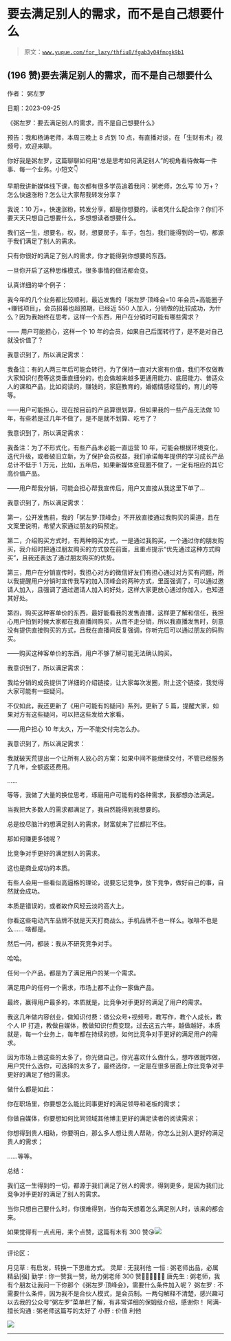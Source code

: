 # 要去满足别人的需求，而不是自己想要什么

> 原文：[`www.yuque.com/for_lazy/thfiu8/fgab3y04fmcgk9b1`](https://www.yuque.com/for_lazy/thfiu8/fgab3y04fmcgk9b1)

## (196 赞)要去满足别人的需求，而不是自己想要什么

作者： 粥左罗

日期：2023-09-25

《粥左罗：要去满足别人的需求，而不是自己想要什么》

预告：我和杨涛老师，本周三晚上 8 点到 10 点，有直播对谈，在「生财有术」视频号，欢迎来聊。

你好我是粥左罗，这篇聊聊如何用“总是思考如何满足别人”的视角看待做每一件事、每一个业务。小短文👇

早期我讲新媒体线下课，每次都有很多学员追着我问：粥老师，怎么写 10 万+？怎么快速涨粉？怎么让大家帮我转发分享？

我说：10 万+，快速涨粉，转发分享，都是你想要的，读者凭什么配合你？你们不要天天只想自己想要什么，多想想读者想要什么。

我们这一生，想要名，权，财，想要房子，车子，包包，我们能得到的一切，都源于我们满足了别人的需求。

只有你很好的满足了别人的需求，你才能得到你想要的东西。

一旦你开启了这种思维模式，很多事情的做法都会变。

认真详细的举个例子：

我今年的几个业务都比较顺利，最近发售的「粥左罗·顶峰会=10 年会员+高能圈子+赚钱项目」，会员招募也超预期，已经近 550 人加入，分销做的比较成功，为什么？因为我始终在思考，这样一个东西，用户在分销时可能有哪些需求？

—— 用户可能担心，这样一个 10 年的会员，如果自己后面转行了，是不是对自己就没价值了？

我意识到了，所以满足需求：

我备注：有的人两三年后可能会转行，为了保持一直对大家有价值，我们不仅做教大家知识付费等这类垂直细分的，也会做越来越多更通用能力、底层能力、普适众人的课和产品，比如阅读的，赚钱的，家庭教育的，婚姻情感经营的，育儿的等等。

——用户可能担心，现在按目前的产品算很划算，但如果我的一些产品无法做 10 年，有些若是过几年不做了，是不是就不划算、吃亏了？

我意识到了，所以满足需求：

我备注：为了不形式化，有些产品未必能一直运营 10 年，可能会根据环境变化，迭代升级，或者破旧立新，为了保护会员权益，我们承诺每年提供的学习成长产品总计不低于 1 万元，比如，五年后，如果新媒体变现圈不做了，一定有相应的其它高价值产品。

——用户帮我分销，可能会担心帮我宣传后，用户又直接从我这里下单了…

我意识到了，所以满足需求：

第一，公开发售前，我的「粥左罗·顶峰会」不开放直接通过我购买的渠道，且在文案里说明，希望大家通过朋友的码预定。

第二，介绍购买方式时，有两种购买方式，一是通过我购买，一个通过你的朋友购买，我介绍时把通过朋友购买的方式放在前面，且重点提示“优先通过这种方式购买”，且我还表达了通过朋友购买的优势。

第三，用户在分销宣传时，我担心对方的微信好友们有担心通过对方买有问题，所以我提醒用户分销时宣传我写的加入顶峰会的两种方式，里面强调了，可以通过邀请人加入，且强调了通过邀请人加入的好处，这样大家更放心通过你加入，也知道其好处。

第四，购买这种客单价的东西，最好能看我的发售直播，这样更了解和信任，我担心用户怕到时候大家都在我直播间购买，从而不走分销，所以我直播发售时，刻意没有提供直接购买的方式，且我在直播间反复强调，你听完后可以通过朋友的码购买。

——购买这种客单价的东西，用户不够了解可能无法确认购买。

我意识到了，所以满足需求：

我给分销的成员提供了详细的介绍链接，让大家每次发圈，附上这个链接，我觉得大家可能有一些疑问。

不仅如此，我还更新了《用户可能有的疑问》系列，更新了 5 篇，提醒大家，如果对方有这些疑问，可以把这些发给大家看。

——用户担心 10 年太久，万一不能交付完怎么办。

我意识到了，所以满足需求：

我就破天荒提出一个让所有人放心的方案：如果中间不能继续交付，不管已经服务了几年，全额返还费用。

……

等等，我做了大量的换位思考，琢磨用户可能有的各种需求，我都想办法满足。

当我把大多数人的需求都满足了，我自然能得到我想要的。

总是绞尽脑汁的想满足别人的需求，财富就来了拦都拦不住。

那如何赚更多钱呢？

比竞争对手更好的满足别人的需求。

这也是商业成功的本质。

有些人会用一些看似高逼格的理论，说要忘记竞争，放下竞争，做好自己的事，自然就会成功。

本质是错误的，或者故作风轻云淡的高大上。

你看这些电动汽车品牌不就是天天打商战么。手机品牌不也一样么。咖啡不也是么…… 啥都是。

然后一问，都装：我从不研究竞争对手。

哈哈。

任何一个产品，都是为了满足用户的某一个需求。

满足用户的任何一个需求，市场上都不止你一家做产品。

最终，赢得用户最多的，本质就是，比竞争对手更好的满足了用户的需求。

我这几年做内容创业，做知识付费：做公众号+视频号，教写作，教个人成长，教个人 IP 打造，教做自媒体，教做知识付费变现，过去这五六年，越做越好，本质就是，每一个业务上，每年都在持续的想，如何比竞争对手更好的满足用户的需求。

因为市场上做这些的太多了，你光做自己，你光喜欢什么做什么，想咋做就咋做，用户凭什么选你，可选择的太多了，最终选你，一定是在很多层面上你比竞争对手更好的满足了他的需求。

做什么都是如此：

你在职场里，你要想怎么能比同事更好的满足领导和老板的需求；

你做自媒体，你要想如何比同领域其他博主更好的满足读者的阅读需求；

你想得到贵人相助，你要明白，那么多人想让贵人帮助，你怎么比别人更好的满足贵人的需求；

……等等。

总结：

我们这一生得到的一切，都源于我们满足了别人的需求，得到更多，是因为我们比竞争对手更好的满足了别人的需求。

当你只想自己要什么时，你很难得到，当你每天想着怎么满足别人时，该来的都会来。

如果觉得有一点点用，来个点赞，这篇有木有 300 赞😘![](img/3c80932b6a8ece40190cb361a841fbd5.png)

* * *

评论区：

月见草 : 有启发，转换一下思维方式。
灵犀 : 无我利他
一恒 : 粥老师出品，必属精品[强]
勤学 : 你一赞我一赞，助力粥老师 300 赞👍🏻👍🏻👍🏻
唐先生 : 粥老师，我有个朋友让我问一下你那个《粥左罗·顶峰会》，需要什么条件加入呢？
粥左罗 : 不需要什么条件，因为我不是合伙人模式，是会员制。一两句解释不清楚，感兴趣可以去我的公众号“粥左罗”菜单栏了解，有非常详细的保姆级介绍，感谢你！
阿满-擅长沟通 : 粥老师这篇写的太好了
小野 : 价值 利他

![](img/1c37d505930596d12a88ab23e11aa07a.png)

* * *